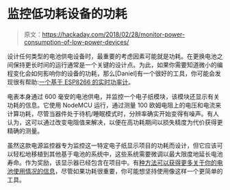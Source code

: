 # 监控低功耗设备的功耗

> 原文：<https://hackaday.com/2018/02/28/monitor-power-consumption-of-low-power-devices/>

设计任何类型的电池供电设备时，最重要的考虑因素可能就是功耗。在更换电池之间保持更长时间的运行通常是一个关键的设计点。为此，如果你需要知道微小的编程变化会如何影响你的设备的功耗，那么[Daniel]有一个很好的工具，你可能会发现很有帮助:[一个基于 ESP8266 的实时功率计](https://thingpulse.com/2018/02/25/esp8266-monitoring-power-consumption/)。

电表本身通过 600 毫安的电池供电，并监控一个电子纸模块，该模块还显示有关功耗的信息。它使用 NodeMCU 运行，通过测量 100 欧姆电阻上的电压和电流来计算功耗，尽管当器件处于待机/睡眠模式时，分辨率确实开始变得有噪声。有人认为，这可以通过改变电阻值来解决，以便在高功耗期间以损失精度为代价获得更精确的测量。

虽然这款电源监控器专为监控这一特定电子纸显示项目的功耗而设计，但它应该可以轻松地移植到其他基于电池的系统中，这些系统需要微调以最大限度地延长电池寿命。作为奖励，该显示器已经包含在项目中。有[种方法可以获得更多关于你的电池使用情况的信息](https://hackaday.com/2015/05/24/esp8266-keeps-and-eye-on-your-batteries/)，尽管如果功耗很重要，你可能想坚持使用像这样一个更简单的工具。